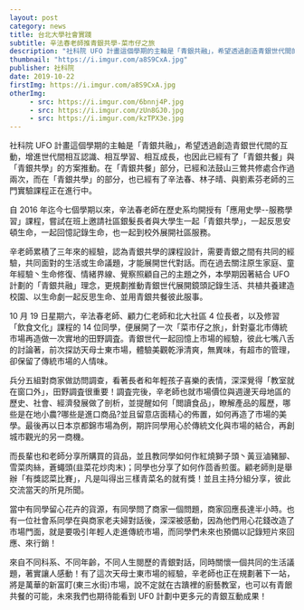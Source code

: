 ```yaml
---
layout: post
category: news
title: 台北大學社會實踐
subtitle: 辛法春老師推青銀共學-菜市仔之旅
description: "社科院 UFO 計畫這個學期的主軸是「青銀共融」，希望透過創造青銀世代間的互動，增進世代間相互認識、相互學習、相互成長，也因此已經有了「青銀共餐」與「青銀共學」的方案推動。在「青銀共學」的部分，辛法春、林子晴、與劉素芬老師的三門實驗課程正在進行中。10 月 19 日星期六，辛法春老師、顧力仁老師和北大社區 4 位長者，以及修習「飲食文化」課程的 14 位同學，展開了一次「菜市仔之旅」，針對臺北市傳統市場再造做一次實地的田野調査。"
thumbnail: "https://i.imgur.com/a8S9CxA.jpg"
publisher: 社科院
date: 2019-10-22
firstImg: https://i.imgur.com/a8S9CxA.jpg
otherImg:
     - src: https://i.imgur.com/6bnnj4P.jpg
     - src: https://i.imgur.com/zUn8GJ0.jpg
     - src: https://i.imgur.com/kzTPX3e.jpg
---
```

社科院 UFO 計畫這個學期的主軸是「青銀共融」，希望透過創造青銀世代間的互動，增進世代間相互認識、相互學習、相互成長，也因此已經有了「青銀共餐」與「青銀共學」的方案推動。在「青銀共餐」部分，已經和法鼓山三鶯共修處合作過兩次，而在「青銀共學」的部分，也已經有了辛法春、林子晴、與劉素芬老師的三門實驗課程正在進行中。

自 2016 年迄今七個學期以來，辛法春老師在歷史系均開授有「應用史學--服務學習」課程，嘗試在班上邀請社區銀髮長者與大學生一起「青銀共學」，一起反思安頓生命，一起回憶記錄生命，也一起到校外展開社區服務。

辛老師累積了三年來的經驗，認為青銀共學的課程設計，需要青銀之間有共同的經驗，共同面對的生活或生命議題，才能展開世代對話。而在過去關注原生家庭、童年經驗丶生命修復、情緒界線、覺察照顧自己的主題之外，本學期因著結合 UFO 計劃的「青銀共融」理念，更規劃推動青銀世代展開鏡頭記錄生活、共植共養建造校園、以生命劇一起反思生命、並用青銀共餐彼此服事。

10 月 19 日星期六，辛法春老師、顧力仁老師和北大社區 4 位長者，以及修習「飲食文化」課程的 14 位同學，便展開了一次「菜市仔之旅」，針對臺北市傳統市場再造做一次實地的田野調査。青銀世代一起回憶上市場的經驗，彼此七嘴八舌的討論著，前次探訪天母士東市場，體驗美觀乾淨清爽，無異味，有超市的管理，卻保留了傳統市場的人情味。

兵分五組對商家做訪問調查，看著長者和年輕孩子喜樂的表情，深深覺得「教室就在窗口外」，田野調査很重要！調査完後，辛老師也就市場價位與週邊天母地區的歷史、社會、經濟發展做了剖析，並提醒如何「閲讀食品」，瞭解產品的履歷，哪些是在地小農?哪些是進口商品?並且留意店面精心的佈置，如何再造了市場的美學。最後再以日本京都錦市場為例，期許同學用心於傳統文化與市場的結合，再創城市觀光的另一商機。

而長輩也和老師分享所購買的貨品，並且教同學如何作紅燒獅子頭丶黃豆滷豬腳、雪菜肉絲，蒼蠅頭(韭菜花炒肉末)；同學也分享了如何作茴香煎蛋。顧老師則是舉辦「有獎認菜比賽」，凡是叫得出三樣青菜名的就有獎！並且主持分組分享，彼此交流當天的所見所聞。

當中有同學留心花卉的貨源，有同學問了商家一個問題，商家回應長達半小時。也有一位社會系同學在與商家老夫婦對話後，深深被感動，因為他們用心花錢改造了市場門面，就是要吸引年輕人走進傳統市場，而同學們未來也預備以記錄短片來回應、來行銷！

來自不同科系、不同年齡，不同人生閱歷的青銀對話，同時關懷一個共同的生活議題，著實讓人感動！有了這次天母士東市場的經驗，辛老師也正在規劃著下一站，將是萬華的新富盯(東三水街)市場，說不定就在古蹪裡的廚藝教室，也可以有青䬶共餐的可能，未來我們也期待能看到 UF0 計劃中更多元的青銀互動成果！
